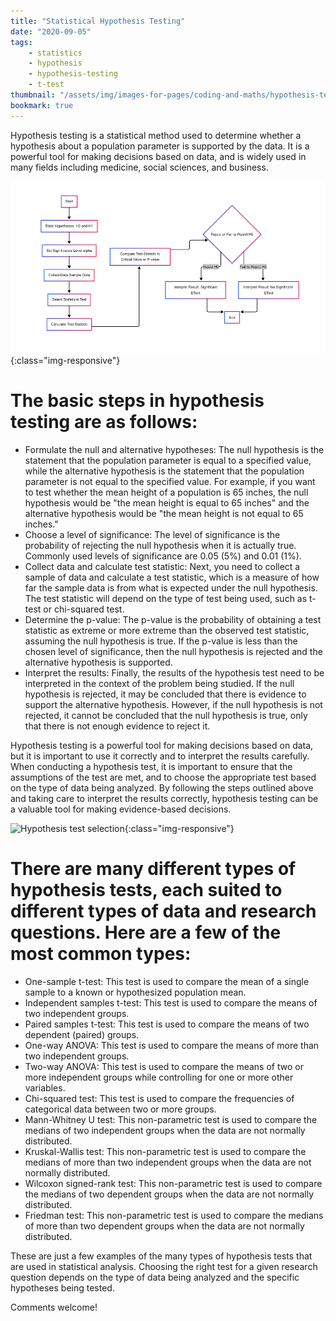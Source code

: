 ```yaml
---
title: "Statistical Hypothesis Testing"
date: "2020-09-05"
tags:
    - statistics
    - hypothesis
    - hypothesis-testing
    - t-test
thumbnail: "/assets/img/images-for-pages/coding-and-maths/hypothesis-testing-process.png"
bookmark: true
---
```

Hypothesis testing is a statistical method used to determine whether a hypothesis about a population parameter is supported by the data. It is a powerful tool for making decisions based on data, and is widely used in many fields including medicine, social sciences, and business.

![Hypothesis testing process](/assets/img/images-for-pages/coding-and-maths/hypothesis-testing-process.png){:class="img-responsive"}

# The basic steps in hypothesis testing are as follows:

- Formulate the null and alternative hypotheses: The null hypothesis is the statement that the population parameter is equal to a specified value, while the alternative hypothesis is the statement that the population parameter is not equal to the specified value. For example, if you want to test whether the mean height of a population is 65 inches, the null hypothesis would be "the mean height is equal to 65 inches" and the alternative hypothesis would be "the mean height is not equal to 65 inches."
- Choose a level of significance: The level of significance is the probability of rejecting the null hypothesis when it is actually true. Commonly used levels of significance are 0.05 (5%) and 0.01 (1%).
- Collect data and calculate test statistic: Next, you need to collect a sample of data and calculate a test statistic, which is a measure of how far the sample data is from what is expected under the null hypothesis. The test statistic will depend on the type of test being used, such as t-test or chi-squared test.
- Determine the p-value: The p-value is the probability of obtaining a test statistic as extreme or more extreme than the observed test statistic, assuming the null hypothesis is true. If the p-value is less than the chosen level of significance, then the null hypothesis is rejected and the alternative hypothesis is supported.
- Interpret the results: Finally, the results of the hypothesis test need to be interpreted in the context of the problem being studied. If the null hypothesis is rejected, it may be concluded that there is evidence to support the alternative hypothesis. However, if the null hypothesis is not rejected, it cannot be concluded that the null hypothesis is true, only that there is not enough evidence to reject it.

Hypothesis testing is a powerful tool for making decisions based on data, but it is important to use it correctly and to interpret the results carefully. When conducting a hypothesis test, it is important to ensure that the assumptions of the test are met, and to choose the appropriate test based on the type of data being analyzed. By following the steps outlined above and taking care to interpret the results correctly, hypothesis testing can be a valuable tool for making evidence-based decisions.

![Hypothesis test selection](/assets/img/images-for-pages/coding-and-maths/hypothesis-testing-select-test){:class="img-responsive"}

# There are many different types of hypothesis tests, each suited to different types of data and research questions. Here are a few of the most common types:

- One-sample t-test: This test is used to compare the mean of a single sample to a known or hypothesized population mean.
- Independent samples t-test: This test is used to compare the means of two independent groups.
- Paired samples t-test: This test is used to compare the means of two dependent (paired) groups.
- One-way ANOVA: This test is used to compare the means of more than two independent groups.
- Two-way ANOVA: This test is used to compare the means of two or more independent groups while controlling for one or more other variables.
- Chi-squared test: This test is used to compare the frequencies of categorical data between two or more groups.
- Mann-Whitney U test: This non-parametric test is used to compare the medians of two independent groups when the data are not normally distributed.
- Kruskal-Wallis test: This non-parametric test is used to compare the medians of more than two independent groups when the data are not normally distributed.
- Wilcoxon signed-rank test: This non-parametric test is used to compare the medians of two dependent groups when the data are not normally distributed.
- Friedman test: This non-parametric test is used to compare the medians of more than two dependent groups when the data are not normally distributed.

These are just a few examples of the many types of hypothesis tests that are used in statistical analysis. Choosing the right test for a given research question depends on the type of data being analyzed and the specific hypotheses being tested.

Comments welcome!